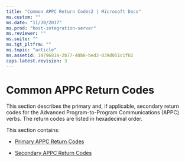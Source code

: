 ```yaml
---
title: "Common APPC Return Codes2 | Microsoft Docs"
ms.custom: ""
ms.date: "11/30/2017"
ms.prod: "host-integration-server"
ms.reviewer: ""
ms.suite: ""
ms.tgt_pltfrm: ""
ms.topic: "article"
ms.assetid: 1479681a-2b77-40b8-bed2-039d051c1f02
caps.latest.revision: 3
---
```

# Common APPC Return Codes
This section describes the primary and, if applicable, secondary return codes for the Advanced Program-to-Program Communications (APPC) verbs. The return codes are listed in hexadecimal order.  
  
 This section contains:  
  
-   [Primary APPC Return Codes](../HIS2010/primary-appc-return-codes2.md)  
  
-   [Secondary APPC Return Codes](../HIS2010/secondary-appc-return-codes1.md)